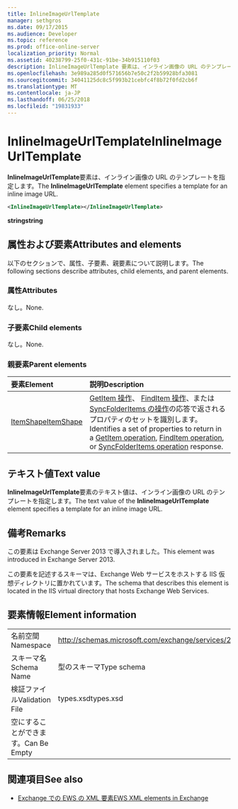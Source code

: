```yaml
---
title: InlineImageUrlTemplate
manager: sethgros
ms.date: 09/17/2015
ms.audience: Developer
ms.topic: reference
ms.prod: office-online-server
localization_priority: Normal
ms.assetid: 40238799-25f0-431c-91be-34b915110f03
description: InlineImageUrlTemplate 要素は、インライン画像の URL のテンプレートを指定します。
ms.openlocfilehash: 3e989a285d0f571656b7e50c2f2b59928bfa3081
ms.sourcegitcommit: 34041125dc8c5f993b21cebfc4f8b72f0fd2cb6f
ms.translationtype: MT
ms.contentlocale: ja-JP
ms.lasthandoff: 06/25/2018
ms.locfileid: "19831933"
---
```

# <a name="inlineimageurltemplate"></a><span data-ttu-id="6f701-103">InlineImageUrlTemplate</span><span class="sxs-lookup"><span data-stu-id="6f701-103">InlineImageUrlTemplate</span></span>

<span data-ttu-id="6f701-104">**InlineImageUrlTemplate**要素は、インライン画像の URL のテンプレートを指定します。</span><span class="sxs-lookup"><span data-stu-id="6f701-104">The **InlineImageUrlTemplate** element specifies a template for an inline image URL.</span></span> 
  
```XML
<InlineImageUrlTemplate></InlineImageUrlTemplate>
```

 <span data-ttu-id="6f701-105">**string**</span><span class="sxs-lookup"><span data-stu-id="6f701-105">**string**</span></span>
## <a name="attributes-and-elements"></a><span data-ttu-id="6f701-106">属性および要素</span><span class="sxs-lookup"><span data-stu-id="6f701-106">Attributes and elements</span></span>

<span data-ttu-id="6f701-107">以下のセクションで、属性、子要素、親要素について説明します。</span><span class="sxs-lookup"><span data-stu-id="6f701-107">The following sections describe attributes, child elements, and parent elements.</span></span>
  
### <a name="attributes"></a><span data-ttu-id="6f701-108">属性</span><span class="sxs-lookup"><span data-stu-id="6f701-108">Attributes</span></span>

<span data-ttu-id="6f701-109">なし。</span><span class="sxs-lookup"><span data-stu-id="6f701-109">None.</span></span>
  
### <a name="child-elements"></a><span data-ttu-id="6f701-110">子要素</span><span class="sxs-lookup"><span data-stu-id="6f701-110">Child elements</span></span>

<span data-ttu-id="6f701-111">なし。</span><span class="sxs-lookup"><span data-stu-id="6f701-111">None.</span></span>
  
### <a name="parent-elements"></a><span data-ttu-id="6f701-112">親要素</span><span class="sxs-lookup"><span data-stu-id="6f701-112">Parent elements</span></span>

|<span data-ttu-id="6f701-113">**要素**</span><span class="sxs-lookup"><span data-stu-id="6f701-113">**Element**</span></span>|<span data-ttu-id="6f701-114">**説明**</span><span class="sxs-lookup"><span data-stu-id="6f701-114">**Description**</span></span>|
|:-----|:-----|
|[<span data-ttu-id="6f701-115">ItemShape</span><span class="sxs-lookup"><span data-stu-id="6f701-115">ItemShape</span></span>](itemshape.md) <br/> |<span data-ttu-id="6f701-116">[GetItem 操作](getitem-operation.md)、 [FindItem 操作](finditem-operation.md)、または[SyncFolderItems の操作](syncfolderitems-operation.md)の応答で返されるプロパティのセットを識別します。</span><span class="sxs-lookup"><span data-stu-id="6f701-116">Identifies a set of properties to return in a [GetItem operation](getitem-operation.md), [FindItem operation](finditem-operation.md), or [SyncFolderItems operation](syncfolderitems-operation.md) response.</span></span>  <br/> |
   
## <a name="text-value"></a><span data-ttu-id="6f701-117">テキスト値</span><span class="sxs-lookup"><span data-stu-id="6f701-117">Text value</span></span>

<span data-ttu-id="6f701-118">**InlineImageUrlTemplate**要素のテキスト値は、インライン画像の URL のテンプレートを指定します。</span><span class="sxs-lookup"><span data-stu-id="6f701-118">The text value of the **InlineImageUrlTemplate** element specifies a template for an inline image URL.</span></span> 
  
## <a name="remarks"></a><span data-ttu-id="6f701-119">備考</span><span class="sxs-lookup"><span data-stu-id="6f701-119">Remarks</span></span>

<span data-ttu-id="6f701-120">この要素は Exchange Server 2013 で導入されました。</span><span class="sxs-lookup"><span data-stu-id="6f701-120">This element was introduced in Exchange Server 2013.</span></span>
  
<span data-ttu-id="6f701-121">この要素を記述するスキーマは、Exchange Web サービスをホストする IIS 仮想ディレクトリに置かれています。</span><span class="sxs-lookup"><span data-stu-id="6f701-121">The schema that describes this element is located in the IIS virtual directory that hosts Exchange Web Services.</span></span>
  
## <a name="element-information"></a><span data-ttu-id="6f701-122">要素情報</span><span class="sxs-lookup"><span data-stu-id="6f701-122">Element information</span></span>

|||
|:-----|:-----|
|<span data-ttu-id="6f701-123">名前空間</span><span class="sxs-lookup"><span data-stu-id="6f701-123">Namespace</span></span>  <br/> |http://schemas.microsoft.com/exchange/services/2006/types  <br/> |
|<span data-ttu-id="6f701-124">スキーマ名</span><span class="sxs-lookup"><span data-stu-id="6f701-124">Schema Name</span></span>  <br/> |<span data-ttu-id="6f701-125">型のスキーマ</span><span class="sxs-lookup"><span data-stu-id="6f701-125">Type schema</span></span>  <br/> |
|<span data-ttu-id="6f701-126">検証ファイル</span><span class="sxs-lookup"><span data-stu-id="6f701-126">Validation File</span></span>  <br/> |<span data-ttu-id="6f701-127">types.xsd</span><span class="sxs-lookup"><span data-stu-id="6f701-127">types.xsd</span></span>  <br/> |
|<span data-ttu-id="6f701-128">空にすることができます。</span><span class="sxs-lookup"><span data-stu-id="6f701-128">Can Be Empty</span></span>  <br/> ||
   
## <a name="see-also"></a><span data-ttu-id="6f701-129">関連項目</span><span class="sxs-lookup"><span data-stu-id="6f701-129">See also</span></span>



- [<span data-ttu-id="6f701-130">Exchange での EWS の XML 要素</span><span class="sxs-lookup"><span data-stu-id="6f701-130">EWS XML elements in Exchange</span></span>](ews-xml-elements-in-exchange.md)

